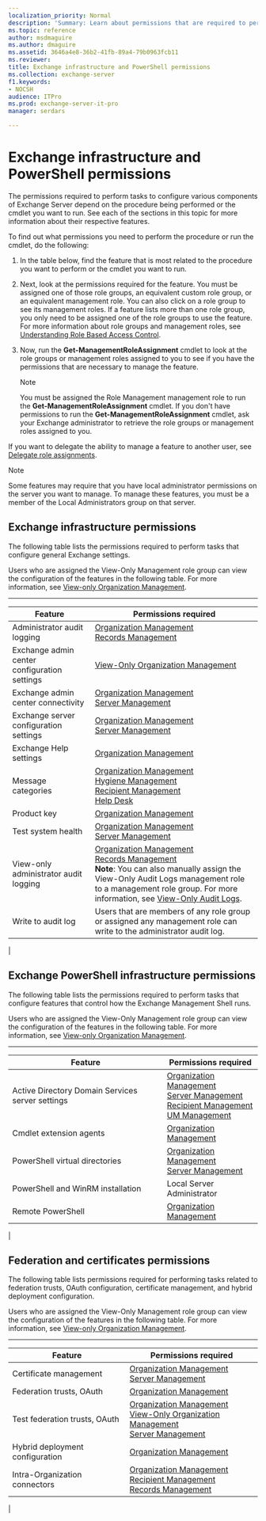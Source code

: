 ```yaml
---
localization_priority: Normal
description: 'Summary: Learn about permissions that are required to perform tasks to configure various components of Exchange Server 2016 or Exchange Server 2019.'
ms.topic: reference
author: msdmaguire
ms.author: dmaguire
ms.assetid: 3646a4e8-36b2-41fb-89a4-79b0963fcb11
ms.reviewer:
title: Exchange infrastructure and PowerShell permissions
ms.collection: exchange-server
f1.keywords:
- NOCSH
audience: ITPro
ms.prod: exchange-server-it-pro
manager: serdars

---
```


# Exchange infrastructure and PowerShell permissions

The permissions required to perform tasks to configure various components of Exchange Server depend on the procedure being performed or the cmdlet you want to run. See each of the sections in this topic for more information about their respective features.

To find out what permissions you need to perform the procedure or run the cmdlet, do the following:

1. In the table below, find the feature that is most related to the procedure you want to perform or the cmdlet you want to run.

2. Next, look at the permissions required for the feature. You must be assigned one of those role groups, an equivalent custom role group, or an equivalent management role. You can also click on a role group to see its management roles. If a feature lists more than one role group, you only need to be assigned one of the role groups to use the feature. For more information about role groups and management roles, see [Understanding Role Based Access Control](../../../ExchangeServer2013/understanding-role-based-access-control-exchange-2013-help.md).

3. Now, run the **Get-ManagementRoleAssignment** cmdlet to look at the role groups or management roles assigned to you to see if you have the permissions that are necessary to manage the feature.

   > [!NOTE]
   > You must be assigned the Role Management management role to run the **Get-ManagementRoleAssignment** cmdlet. If you don't have permissions to run the **Get-ManagementRoleAssignment** cmdlet, ask your Exchange administrator to retrieve the role groups or management roles assigned to you.

If you want to delegate the ability to manage a feature to another user, see [Delegate role assignments](../../../ExchangeServer2013/delegate-role-assignments-exchange-2013-help.md).

> [!NOTE]
> Some features may require that you have local administrator permissions on the server you want to manage. To manage these features, you must be a member of the Local Administrators group on that server.

## Exchange infrastructure permissions

The following table lists the permissions required to perform tasks that configure general Exchange settings.

Users who are assigned the View-Only Management role group can view the configuration of the features in the following table. For more information, see [View-only Organization Management](../../../ExchangeServer2013/view-only-organization-management-exchange-2013-help.md).

****

|Feature|Permissions required|
|---|---|
|Administrator audit logging|[Organization Management](../../../ExchangeServer2013/organization-management-exchange-2013-help.md) <br/> [Records Management](../../../ExchangeServer2013/records-management-exchange-2013-help.md)|
|Exchange admin center configuration settings|[View-Only Organization Management](../../../ExchangeServer2013/view-only-organization-management-exchange-2013-help.md)|
|Exchange admin center connectivity|[Organization Management](../../../ExchangeServer2013/organization-management-exchange-2013-help.md) <br/> [Server Management](../../../ExchangeServer2013/server-management-exchange-2013-help.md)|
|Exchange server configuration settings|[Organization Management](../../../ExchangeServer2013/organization-management-exchange-2013-help.md) <br/> [Server Management](../../../ExchangeServer2013/server-management-exchange-2013-help.md)|
|Exchange Help settings|[Organization Management](../../../ExchangeServer2013/organization-management-exchange-2013-help.md)|
|Message categories|[Organization Management](../../../ExchangeServer2013/organization-management-exchange-2013-help.md) <br/> [Hygiene Management](../../../ExchangeServer2013/hygiene-management-exchange-2013-help.md) <br/> [Recipient Management](../../../ExchangeServer2013/recipient-management-exchange-2013-help.md) <br/> [Help Desk](../../../ExchangeServer2013/help-desk-exchange-2013-help.md)|
|Product key|[Organization Management](../../../ExchangeServer2013/organization-management-exchange-2013-help.md)|
|Test system health|[Organization Management](../../../ExchangeServer2013/organization-management-exchange-2013-help.md) <br/> [Server Management](../../../ExchangeServer2013/server-management-exchange-2013-help.md)|
|View-only administrator audit logging|[Organization Management](../../../ExchangeServer2013/organization-management-exchange-2013-help.md) <br/> [Records Management](../../../ExchangeServer2013/records-management-exchange-2013-help.md) <br/> **Note**: You can also manually assign the View-Only Audit Logs management role to a management role group. For more information, see [View-Only Audit Logs](../../../ExchangeServer2013/view-only-audit-logs-role-exchange-2013-help.md).|
|Write to audit log|Users that are members of any role group or assigned any management role can write to the administrator audit log.|
|

## Exchange PowerShell infrastructure permissions

The following table lists the permissions required to perform tasks that configure features that control how the Exchange Management Shell runs.

Users who are assigned the View-Only Management role group can view the configuration of the features in the following table. For more information, see [View-only Organization Management](../../../ExchangeServer2013/view-only-organization-management-exchange-2013-help.md).

****

|Feature|Permissions required|
|---|---|
|Active Directory Domain Services server settings|[Organization Management](../../../ExchangeServer2013/organization-management-exchange-2013-help.md) <br/> [Server Management](../../../ExchangeServer2013/server-management-exchange-2013-help.md) <br/> [Recipient Management](../../../ExchangeServer2013/recipient-management-exchange-2013-help.md) <br/> [UM Management](../../../ExchangeServer2013/um-management-exchange-2013-help.md)|
|Cmdlet extension agents|[Organization Management](../../../ExchangeServer2013/organization-management-exchange-2013-help.md)|
|PowerShell virtual directories|[Organization Management](../../../ExchangeServer2013/organization-management-exchange-2013-help.md) <br/> [Server Management](../../../ExchangeServer2013/server-management-exchange-2013-help.md)|
|PowerShell and WinRM installation|Local Server Administrator|
|Remote PowerShell|[Organization Management](../../../ExchangeServer2013/organization-management-exchange-2013-help.md)|
|

## Federation and certificates permissions

The following table lists permissions required for performing tasks related to federation trusts, OAuth configuration, certificate management, and hybrid deployment configuration.

Users who are assigned the View-Only Management role group can view the configuration of the features in the following table. For more information, see [View-only Organization Management](../../../ExchangeServer2013/view-only-organization-management-exchange-2013-help.md).

****

|Feature|Permissions required|
|---|---|
|Certificate management|[Organization Management](../../../ExchangeServer2013/organization-management-exchange-2013-help.md) <br/> [Server Management](../../../ExchangeServer2013/server-management-exchange-2013-help.md)|
|Federation trusts, OAuth|[Organization Management](../../../ExchangeServer2013/organization-management-exchange-2013-help.md)|
|Test federation trusts, OAuth|[Organization Management](../../../ExchangeServer2013/organization-management-exchange-2013-help.md) <br/> [View-Only Organization Management](../../../ExchangeServer2013/view-only-organization-management-exchange-2013-help.md) <br/> [Server Management](../../../ExchangeServer2013/server-management-exchange-2013-help.md)|
|Hybrid deployment configuration|[Organization Management](../../../ExchangeServer2013/organization-management-exchange-2013-help.md)|
|Intra-Organization connectors|[Organization Management](../../../ExchangeServer2013/organization-management-exchange-2013-help.md) <br/> [Recipient Management](../../../ExchangeServer2013/recipient-management-exchange-2013-help.md) <br/> [Records Management](../../../ExchangeServer2013/records-management-exchange-2013-help.md)|
|